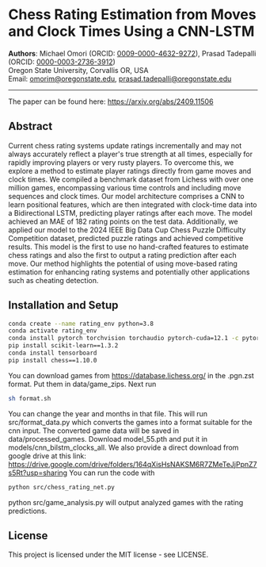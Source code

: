 # Chess Rating Estimation from Moves and Clock Times Using a CNN-LSTM

**Authors**: Michael Omori (ORCID: [0009-0000-4632-9272](https://orcid.org/0009-0000-4632-9272)), Prasad Tadepalli (ORCID: [0000-0003-2736-3912](https://orcid.org/0000-0003-2736-3912))  
Oregon State University, Corvallis OR, USA  
Email: [omorim@oregonstate.edu](mailto:omorim@oregonstate.edu), [prasad.tadepalli@oregonstate.edu](mailto:prasad.tadepalli@oregonstate.edu)

---

The paper can be found here: https://arxiv.org/abs/2409.11506

## Abstract

Current chess rating systems update ratings incrementally and may not always accurately reflect a player's true strength at all times, especially for rapidly improving players or very rusty players. To overcome this, we explore a method to estimate player ratings directly from game moves and clock times. We compiled a benchmark dataset from Lichess with over one million games, encompassing various time controls and including move sequences and clock times. Our model architecture comprises a CNN to learn positional features, which are then integrated with clock-time data into a Bidirectional LSTM, predicting player ratings after each move. The model achieved an MAE of 182 rating points on the test data. Additionally, we applied our model to the 2024 IEEE Big Data Cup Chess Puzzle Difficulty Competition dataset, predicted puzzle ratings and achieved competitive results. This model is the first to use no hand-crafted features to estimate chess ratings and also the first to output a rating prediction after each move. Our method highlights the potential of using move-based rating estimation for enhancing rating systems and potentially other applications such as cheating detection.

## Installation and Setup
```bash
conda create --name rating_env python=3.8
conda activate rating_env
conda install pytorch torchvision torchaudio pytorch-cuda=12.1 -c pytorch -c nvidia
pip install scikit-learn==1.3.2
conda install tensorboard
pip install chess==1.10.0
```

You can download games from https://database.lichess.org/ in the .pgn.zst format.
Put them in data/game_zips.
Next run
```bash
sh format.sh
```
You can change the year and months in that file. This will run src/format_data.py which converts the games into a format suitable for the cnn input.
The converted game data will be saved in data/processed_games.
Download model_55.pth and put it in models/cnn_bilstm_clocks_all.
We also provide a direct download from google drive at this link: https://drive.google.com/drive/folders/164qXisHsNAKSM6R7ZMeTeJjPpnZ7s5Rt?usp=sharing
You can run the code with
```bash
python src/chess_rating_net.py
```
python src/game_analysis.py will output analyzed games with the rating predictions.

## License
This project is licensed under the MIT license - see LICENSE.